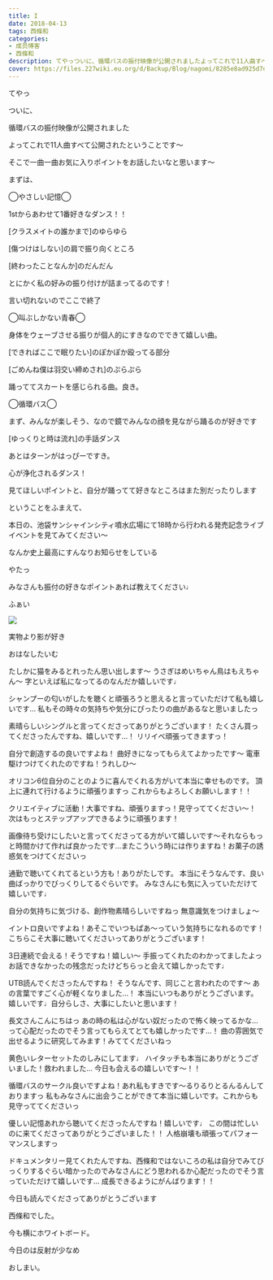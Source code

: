 ```yaml
---
title: I
date: 2018-04-13
tags: 西條和
categories: 
- 成员博客
- 西條和
description: てやっついに、循環バスの振付映像が公開されましたよってこれで11人曲すべて公開されたということです〜そこで一...
cover: https://files.227wiki.eu.org/d/Backup/Blog/nagomi/8285e8ad925d7d8650116e8d7f223.jpg 
---
```










てやっ






ついに、









循環バスの振付映像が公開されました









よってこれで11人曲すべて公開されたということです〜









そこで一曲一曲お気に入りポイントをお話したいなと思います〜









まずは、






◯やさしい記憶◯




1stからあわせて1番好きなダンス！！



[クラスメイトの誰かまで]のゆらゆら

[傷つけはしない]の肩で振り向くところ

[終わったことなんか]のだんだん


とにかく私の好みの振り付けが詰まってるのです！


言い切れないのでここで終了






◯叫ぶしかない青春◯



身体をウェーブさせる振りが個人的にすきなのでできて嬉しい曲。

[できればここで眠りたい]のぽかぽか殴ってる部分

[ごめんね僕は羽交い締めされ]のぷらぷら




踊っててスカートを感じられる曲。良き。







◯循環バス◯


まず、みんなが楽しそう、なので鏡でみんなの顔を見ながら踊るのが好きです


[ゆっくりと時は流れ]の手話ダンス

あとはターンがはっぴーですき。



心が浄化されるダンス！









見てほしいポイントと、自分が踊ってて好きなところはまた別だったりします









ということをふまえて、







本日の、池袋サンシャインシティ噴水広場にて18時から行われる発売記念ライブイベントを見てみてください〜







なんか史上最高にすんなりお知らせをしている








やたっ










みなさんも振付の好きなポイントあれば教えてください♩










ふぁい

![](https://files.227wiki.eu.org/d/Backup/Blog/nagomi/8285e8ad925d7d8650116e8d7f223.jpg)










実物より影が好き










おはなしたいむ






たしかに猫をみるとれったん思い出します〜
うさぎはめいちゃん鳥はもえちゃん〜
字といえば私になってるのなんだか嬉しいです♩




シャンプーの匂いがしたを聴くと頑張ろうと思えると言っていただけて私も嬉しいです…
私もその時々の気持ちや気分にぴったりの曲があるなと思いましたっ





素晴らしいシングルと言ってくださってありがとうございます！
たくさん買ってくださったんですね、嬉しいです…！
リリイベ頑張ってきますっ！



自分で創造するの良いですよね！
曲好きになってもらえてよかったです〜
電車駆けつけてくれたのですね！うれしひ〜






オリコン6位自分のことのように喜んでくれる方がいて本当に幸せものです。
頂上に連れて行けるように頑張りますっ
これからもよろしくお願いします！！





クリエイティブに活動！大事ですね、頑張りますっ！見守っててください〜！
次はもっとステップアップできるように頑張ります！





画像待ち受けにしたいと言ってくださってる方がいて嬉しいです〜それならもっと時間かけて作れば良かったです…またこういう時には作りますね！お菓子の誘惑気をつけてくださいっ





通勤で聴いてくれてるという方も！ありがたしです。
本当にそうなんです、良い曲ばっかりでびっくりしてるぐらいです。
みなさんにも気に入っていただけて嬉しいです♩






自分の気持ちに気づける、創作物素晴らしいですねっ
無意識気をつけましょ〜





イントロ良いですよね！あそこでいつもぱあ〜っていう気持ちになれるのです！
こちらこそ大事に聴いてくださいってありがとうございます！





3日連続で会える！そうですね！嬉しい〜
手振ってくれたのわかってましたよっ
お話できなかったの残念だったけどちらっと会えて嬉しかったです♩





UTB読んでくださったんですね！
そうなんです、同じこと言われたのです〜
あの言葉ですごく心が軽くなりました…！
本当にいつもありがとうございます。嬉しいです♩自分らしさ、大事にしたいと思います！





長文さんこんにちはっ
あの時の私は心がない奴だったので怖く映ってるかな…って心配だったのでそう言ってもらえてとても嬉しかったです…！
曲の雰囲気で出せるように研究してみます！みててくださいねっ





黄色いレターセットたのしみにしてます♩
ハイタッチも本当にありがとうございました！救われました…
今日も会えるの嬉しいです〜！！




循環バスのサークル良いですよね！あれ私もすきです〜るりるりとるんるんしておりますっ
私もみなさんに出会うことができて本当に嬉しいです。これからも見守っててくださいっ





優しい記憶あれから聴いてくださったんですね！嬉しいです♩
この間は忙しいのに来てくださってありがとうございました！！
人格崩壊も頑張ってパフォーマンスしますっ





ドキュメンタリー見てくれたんですね、西條和ではないころの私は自分でみてびっくりするぐらい暗かったのでみなさんにどう思われるか心配だったのでそう言っていただけて嬉しいです…
成長できるようにがんばります！！








今日も読んでくださってありがとうございます







西條和でした。








今も横にホワイトボード。






今日のは反射が少なめ








おしまい。


